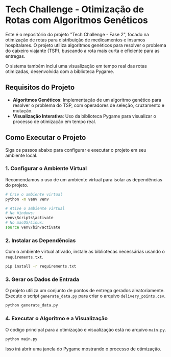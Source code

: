 # Tech Challenge - Otimização de Rotas com Algoritmos Genéticos

Este é o repositório do projeto "Tech Challenge - Fase 2", focado na otimização de rotas para distribuição de medicamentos e insumos hospitalares. O projeto utiliza algoritmos genéticos para resolver o problema do caixeiro viajante (TSP), buscando a rota mais curta e eficiente para as entregas.

O sistema também inclui uma visualização em tempo real das rotas otimizadas, desenvolvida com a biblioteca Pygame.

## Requisitos do Projeto

* **Algoritmos Genéticos**: Implementação de um algoritmo genético para resolver o problema do TSP, com operadores de seleção, cruzamento e mutação.
* **Visualização Interativa**: Uso da biblioteca Pygame para visualizar o processo de otimização em tempo real.

## Como Executar o Projeto

Siga os passos abaixo para configurar e executar o projeto em seu ambiente local.

### 1. Configurar o Ambiente Virtual

Recomendamos o uso de um ambiente virtual para isolar as dependências do projeto.

```bash
# Crie o ambiente virtual
python -m venv venv

# Ative o ambiente virtual
# No Windows:
venv\Scripts\activate
# No macOS/Linux:
source venv/bin/activate
```

### 2. Instalar as Dependências

Com o ambiente virtual ativado, instale as bibliotecas necessárias usando o `requirements.txt`.

```bash
pip install -r requirements.txt
```

### 3. Gerar os Dados de Entrada

O projeto utiliza um conjunto de pontos de entrega gerados aleatoriamente. Execute o script `generate_data.py` para criar o arquivo `delivery_points.csv`.

```bash
python generate_data.py
```

### 4. Executar o Algoritmo e a Visualização

O código principal para a otimização e visualização está no arquivo `main.py`.

```bash
python main.py
```

Isso irá abrir uma janela do Pygame mostrando o processo de otimização.
